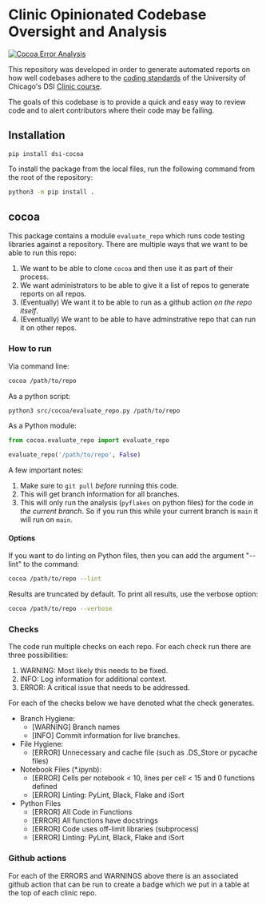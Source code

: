 # Clinic Opinionated Codebase Oversight and Analysis

[![Cocoa Error Analysis](https://github.com/dsi-clinic/cocoa/actions/workflows/error.badges.yml/badge.svg)](https://github.com/dsi-clinic/cocoa/actions/workflows/error.badges.yml)


This repository was developed in order to generate automated reports on how well codebases adhere to the [coding standards](https://github.com/dsi-clinic/coding-standards) of the University of Chicago's DSI [Clinic course](https://datascience.uchicago.edu/education/data-science-clinic/).

The goals of this codebase is to provide a quick and easy way to review code and to alert contributors where their code may be failing.

## Installation

```pip install dsi-cocoa```

To install the package from the local files, run the following command from the root of the repository:
```bash
python3 -m pip install .
```

## cocoa

This package contains a module `evaluate_repo` which runs code testing libraries against a repository. There are multiple ways that we want to be able to run this repo:

1. We want to be able to clone `cocoa` and then use it as part of their process.
2. We want administrators to be able to give it a list of repos to generate reports on all repos.
3. (Eventually) We want it to be able to run as a github action _on the repo itself_.
4. (Eventually) We want to be able to have adminstrative repo that can run it on other repos.

### How to run

Via command line: 
```bash
cocoa /path/to/repo
```

As a python script: 
```bash
python3 src/cocoa/evaluate_repo.py /path/to/repo
```

As a Python module:
```python
from cocoa.evaluate_repo import evaluate_repo

evaluate_repo('/path/to/repo', False)
```

A few important notes:

1. Make sure to `git pull` _before_ running this code.
1. This will get branch information for all branches.
1. This will only run the analysis (`pyflakes` on python files) for the code _in the current branch_. So if you run this while your current branch is `main` it will run on `main`.

#### Options
If you want to do linting on Python files, then you can add the argument "--lint" to the command:

```bash
cocoa /path/to/repo --lint
```

Results are truncated by default. To print all results, use the verbose option:

```bash
cocoa /path/to/repo --verbose
```

### Checks

The code run multiple checks on each repo. For each check run there are three possibilities:

1. WARNING: Most likely this needs to be fixed. 
1. INFO: Log information for additional context.
1. ERROR: A critical issue that needs to be addressed.

For each of the checks below we have denoted what the check generates.

- Branch Hygiene:
    - [WARNING] Branch names 
    - [INFO] Commit information for live branches.
- File Hygiene:
    - [ERROR] Unnecessary and cache file (such as .DS\_Store or pycache files)
- Notebook Files (*.ipynb):
    - [ERROR] Cells per notebook < 10, lines per cell < 15 and 0 functions defined
    - [ERROR] Linting: PyLint, Black, Flake and iSort
- Python Files
    - [ERROR] All Code in Functions
    - [ERROR] All functions have docstrings
    - [ERROR] Code uses off-limit libraries (subprocess)
    - [ERROR] Linting: PyLint, Black, Flake and iSort
    
### Github actions

For each of the ERRORS and WARNINGS above there is an associated github action that can be run to create a badge which we put in a table at the top of each clinic repo.

